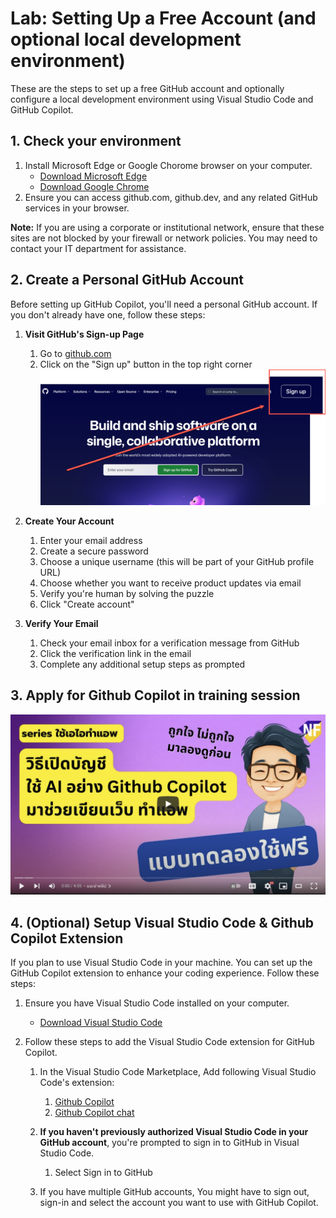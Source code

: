
# Lab: Setting Up a Free Account (and optional local development environment)

These are the steps to set up a free GitHub account and optionally configure a local development environment using Visual Studio Code and GitHub Copilot.

## 1. Check your environment

1. Install Microsoft Edge or Google Chorome browser on your computer.
   - [Download Microsoft Edge](https://www.microsoft.com/edge)
   - [Download Google Chrome](https://www.google.com/chrome/)
2. Ensure you can access github.com, github.dev, and any related GitHub services in your browser.

**Note:** If you are using a corporate or institutional network, ensure that these sites are not blocked by your firewall or network policies. You may need to contact your IT department for assistance.

## 2. Create a Personal GitHub Account

Before setting up GitHub Copilot, you'll need a personal GitHub account. If you don't already have one, follow these steps:

1. **Visit GitHub's Sign-up Page**
   1. Go to [github.com](https://github.com)
   2. Click on the "Sign up" button in the top right corner
    ![alt text](../../images/2025-09-08_09-47-17.png)

2. **Create Your Account**
   1. Enter your email address
   2. Create a secure password
   3. Choose a unique username (this will be part of your GitHub profile URL)
   4. Choose whether you want to receive product updates via email
   5. Verify you're human by solving the puzzle
   6. Click "Create account"

3. **Verify Your Email**
   1. Check your email inbox for a verification message from GitHub
   2. Click the verification link in the email
   3. Complete any additional setup steps as prompted

## 3. Apply for Github Copilot in training session

[![alt text](<../../images/Screenshot 2568-09-08 at 09.46.14.png>)](https://www.youtube.com/watch?v=KQswAnDgf2g)


## 4. (Optional) Setup Visual Studio Code & Github Copilot Extension

If you plan to use Visual Studio Code in your machine. You can set up the GitHub Copilot extension to enhance your coding experience. Follow these steps:

1. Ensure you have Visual Studio Code installed on your computer.
   - [Download Visual Studio Code](https://code.visualstudio.com/)

2. Follow these steps to add the Visual Studio Code extension for GitHub Copilot.

   1. In the Visual Studio Code Marketplace, Add following Visual Studio Code's extension: 
      1. [Github Copilot](https://marketplace.visualstudio.com/items?itemName=GitHub.copilot)
      2. [Github Copilot chat](https://marketplace.visualstudio.com/items?itemName=GitHub.copilot-chat)
    
   2. **If you haven't previously authorized Visual Studio Code in your GitHub account**, you're prompted to sign in to GitHub in Visual Studio Code. 
      1. Select Sign in to GitHub
   3. If you have multiple GitHub accounts, You might have to sign out, sign-in and select the account you want to use with GitHub Copilot.
    ![]()


